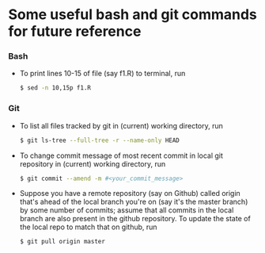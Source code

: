 # Some useful bash and git commands for future reference 

### Bash 

* To print lines 10-15 of file (say f1.R) to terminal, run
   ```bash
   $ sed -n 10,15p f1.R
   ``` 

### Git

* To list all files tracked by git in (current) working directory, run 
	```bash 
	$ git ls-tree --full-tree -r --name-only HEAD
	``` 
* To change commit message of most recent commit in local git repository in (current) working directory, run 
   ```bash 
   $ git commit --amend -m #<your_commit_message> 
   ``` 
* Suppose you have a remote repository (say on Github) called origin that's ahead of the local branch you're on (say it's the master branch) by some number of commits; assume that all commits in the local branch are also present in the github repository. To update the state of the local repo to match that on github, run 
   ```bash 
   $ git pull origin master
   ``` 
   